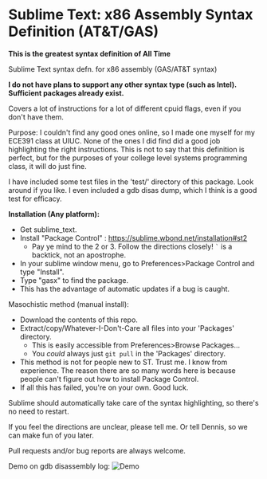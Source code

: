 Sublime Text: x86 Assembly Syntax Definition (AT&T/GAS)
==========================

**This is the greatest syntax definition of All Time**

Sublime Text syntax defn. for x86 assembly (GAS/AT&T syntax)

**I do not have plans to support any other syntax type (such as Intel). Sufficient packages already exist.**

Covers a lot of instructions for a lot of different cpuid flags, even if you don't have them.

Purpose:  I couldn't find any good ones online, so I made one myself for my ECE391 class at UIUC. None of the ones I did find did a good job highlighting the right instructions. This is not to say that this definition is perfect, but for the purposes of your college level systems programming class, it will do just fine.

I have included some test files in the 'test/' directory of this package. Look around if you like. I even included a gdb disas dump, which I think is a good test for efficacy.

**Installation (Any platform):**
- Get sublime_text.
- Install "Package Control" : https://sublime.wbond.net/installation#st2
    - Pay ye mind to the 2 or 3. Follow the directions closely! `` ` `` is a backtick, not an apostrophe.
- In your sublime window menu, go to Preferences>Package Control and type "Install".
- Type "gasx" to find the package.
- This has the advantage of automatic updates if a bug is caught.

Masochistic method (manual install):
- Download the contents of this repo.
- Extract/copy/Whatever-I-Don't-Care all files into your 'Packages' directory.
    - This is easily accessible from Preferences>Browse Packages...
    - You *could* always just `git pull` in the 'Packages' directory.
- This method is not for people new to ST. Trust me. I know from experience. The reason there are so many words here is because people can't figure out how to install Package Control.
- If all this has failed, you're on your own. Good luck.

Sublime should automatically take care of the syntax highlighting, so there's no need to restart.

If you feel the directions are unclear, please tell me. Or tell Dennis, so we can make fun of you later.

Pull requests and/or bug reports are always welcome.

Demo on gdb disassembly log:
![Demo](https://raw.githubusercontent.com/calculuswhiz/Assembly-Syntax-Definition/master/screencap/gdb_demo.png)
